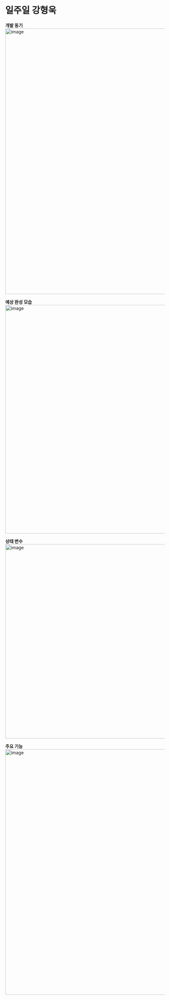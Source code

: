 # 일주일 강형욱

**개발 동기**
<img width="840" alt="image" src="https://github.com/youna3515/puppy_simulation_game/assets/83687848/b731f761-c23e-4f67-8b9c-b9cdfd568a2a">

**예상 완성 모습**
<img width="722" alt="image" src="https://github.com/youna3515/puppy_simulation_game/assets/83687848/1474f44f-9361-4ef9-a118-41116a443635">

**상태 변수**
<img width="614" alt="image" src="https://github.com/youna3515/puppy_simulation_game/assets/83687848/3637d993-9284-437d-86b4-9b6399bb1f64">

**주요 기능**
<img width="776" alt="image" src="https://github.com/youna3515/puppy_simulation_game/assets/83687848/976b622a-079f-42bd-bcae-f0fc99b10735">
